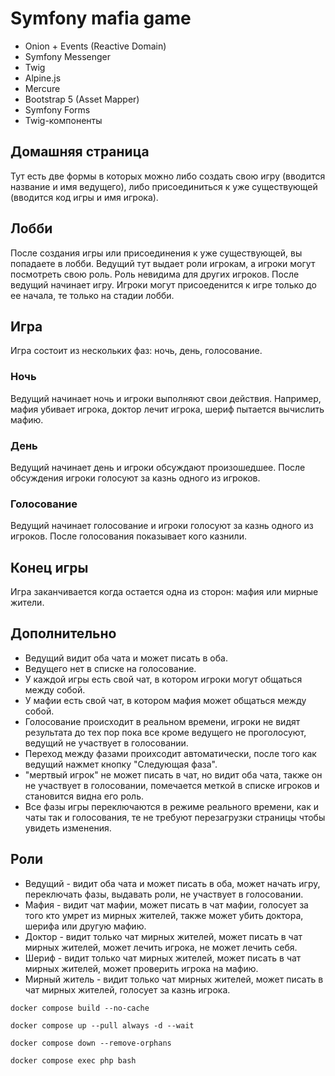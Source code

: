 # Symfony mafia game

- Onion + Events (Reactive Domain)
- Symfony Messenger
- Twig
- Alpine.js
- Mercure
- Bootstrap 5 (Asset Mapper)
- Symfony Forms
- Twig-компоненты

## Домашняя страница

Тут есть две формы в которых можно либо создать свою игру (вводится название и имя ведущего),
либо присоединиться к уже существующей (вводится код игры и имя игрока).

## Лобби

После создания игры или присоединения к уже существующей, вы попадаете в лобби.
Ведущий тут выдает роли игрокам, а игроки могут посмотреть свою роль. Роль невидима для других игроков.
После ведущий начинает игру. Игроки могут присоеденится к игре только до ее начала, те только на стадии лобби.

## Игра

Игра состоит из нескольких фаз: ночь, день, голосование.

### Ночь

Ведущий начинает ночь и игроки выполняют свои действия. Например, мафия убивает игрока, доктор лечит игрока, шериф
пытается вычислить мафию.

### День

Ведущий начинает день и игроки обсуждают произошедшее. После обсуждения игроки голосуют за казнь одного из игроков.

### Голосование

Ведущий начинает голосование и игроки голосуют за казнь одного из игроков. После голосования показывает кого казнили.

## Конец игры

Игра заканчивается когда остается одна из сторон: мафия или мирные жители.

## Дополнительно

- Ведущий видит оба чата и может писать в оба.
- Ведущего нет в списке на голосование.
- У каждой игры есть свой чат, в котором игроки могут общаться между собой.
- У мафии есть свой чат, в котором мафия может общаться между собой.
- Голосование происходит в реальном времени, игроки не видят результата до тех пор пока все кроме ведущего не
  проголосуют, ведущий не участвует в голосовании.
- Переход между фазами проихсодит автоматически, после того как ведущий нажмет кнопку "Следующая фаза".
- "мертвый игрок" не может писать в чат, но видит оба чата, также он не участвует в голосовании, помечается меткой в
  списке игроков и становится видна его роль.
- Все фазы игры переключаются в режиме реального времени, как и чаты так и голосования, те не требуют перезагрузки
  страницы чтобы увидеть изменения.

## Роли

- Ведущий - видит оба чата и может писать в оба, может начать игру, переключать фазы, выдавать роли, не участвует в
  голосовании.
- Мафия - видит чат мафии, может писать в чат мафии, голосует за того кто умрет из мирных жителей, также может убить
  доктора, шерифа или другую мафию.
- Доктор - видит только чат мирных жителей, может писать в чат мирных жителей, может лечить игрока, не может лечить
  себя.
- Шериф - видит только чат мирных жителей, может писать в чат мирных жителей, может проверить игрока на мафию.
- Мирный житель - видит только чат мирных жителей, может писать в чат мирных жителей, голосует за казнь игрока.

`docker compose build --no-cache`

`docker compose up --pull always -d --wait`

`docker compose down --remove-orphans`

`docker compose exec php bash`
